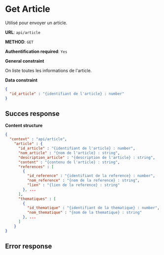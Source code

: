 # Get Article
Utilisé pour envoyer un article.

**URL**: `api/article`

**METHOD**: `GET`

**Authentification required**: `Yes`

**General constraint**

On liste toutes les informations de l'article.

**Data constraint**
```json
{
  "id_article" : "{identifiant de l'article} : number"
}
```

## Succes response 
**Content structure**
```json
{
  "context" : "api/article",
    "article" : {
      "id_article" : "{identifiant de l'article} : number",
      "nom_article" : "{nom de l'article} : string",
      "description_article" : "{description de l'article} : string",
      "content" : "{contenu de l'article} : string",
      "references" : [
        {
          "id_reference" : "{identifiant de la reference} : number",
          "nom_reference" : "{nom de la reference} : string",
          "lien" : "{lien de la reference} : string"
        }, ...
      ],
      "thematiques" : [
        {
          "id_thematique" : "{identifiant de la thematique} : number",
          "nom_thematique" : "{nom de la thematique} : string"
        }, ...
      ]
    }
}
```

## Error response

